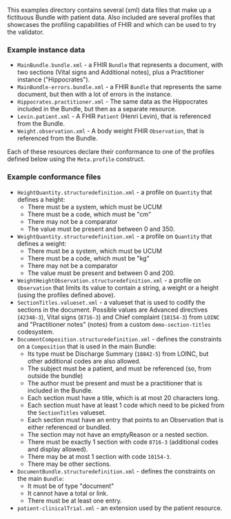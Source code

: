 This examples directory contains several (xml) data files that make up a fictituous Bundle with patient data. Also included are several profiles that showcases the profiling capabilities of FHIR and which can be used to try the validator.

### Example instance data
* `MainBundle.bundle.xml` - a FHIR `Bundle` that represents a document, with two sections (Vital signs and Additional notes), plus a Practitioner instance ("Hippocrates"). 
* `MainBundle-errors.bundle.xml` - a FHIR `Bundle` that represents the same document, but then with a lot of errors in the instance. 
* `Hippocrates.practitioner.xml` - The same data as the Hippocrates included in the Bundle, but then as a separate resource.
* `Levin.patient.xml` - A FHIR `Patient` (Henri Levin), that is referenced from the Bundle.
* `Weight.observation.xml` - A body weight FHIR `Observation`, that is referenced from the Bundle.

Each of these resources declare their conformance to one of the profiles defined below using the `Meta.profile` construct.

### Example conformance files

* `HeightQuantity.structuredefinition.xml` - a profile on `Quantity` that defines a height: 
    * There must be a system, which must be UCUM
    * There must be a code, which must be "cm"
    * There may not be a comparator
    * The value must be present and between 0 and 350.
* `WeightQuantity.structuredefinition.xml` - a profile on `Quantity` that defines a weight: 
    * There must be a system, which must be UCUM
    * There must be a code, which must be "kg"
    * There may not be a comparator
    * The value must be present and between 0 and 200.
* `WeightHeightObservation.structuredefinition.xml` - a profile on `Observation` that limits its value to contain a string, a weight or a height (using the profiles defined above).
* `SectionTitles.valueset.xml` - a valueset that is used to codify the sections in the document. Possible values are Advanced directives (`42348-3`), Vital signs (`8716-3`) and Chief complaint (`10154-3`) from `LOINC` and "Practitioner notes" (notes) from a custom `demo-section-titles` codesystem.
* `DocumentComposition.structuredefinition.xml` - defines the constraints on a `Composition` that is used in the main Bundle:
    * Its type must be Discharge Summary (`18842-5`) from LOINC, but other additional codes are also allowed.
    * The subject must be a patient, and must be referenced (so, from outside the bundle)
    * The author must be present and must be a practitioner that is included in the Bundle.
    * Each section must have a title, which is at most 20 characters long.
    * Each section must have at least 1 code which need to be picked from the `SectionTitles` valueset.
    * Each section must have an entry that points to an Observation that is either referenced or bundled.
    * The section may not have an emptyReason or a nested section.
    * There must be exactly 1 section with code `8716-3` (additional codes and display allowed).
    * There may be at most 1 section with code `10154-3`.
    * There may be other sections.
* `DocumentBundle.structuredefinition.xml`  - defines the constraints on the main `Bundle`:
    * It must be of type "document"
    * It cannot have a total or link.
    * There must be at least one entry.
* `patient-clinicalTrial.xml` - an extension used by the patient resource.



